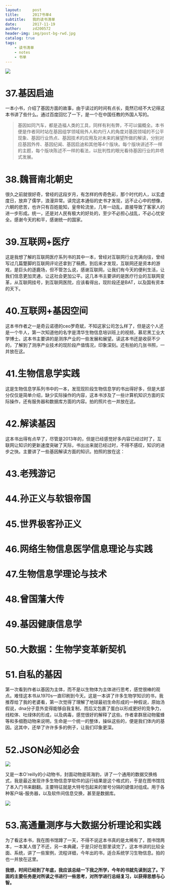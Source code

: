 ```yaml
---
layout:     post
title:      2017书单4
subtitle:   我的读书清单
date:       2017-11-19
author:     zd200572
header-img: img/post-bg-rwd.jpg
catalog: true
tags:
    - 读书清单
    - notes
    - 书单
---
```

![](http://owxbk335s.bkt.clouddn.com/booklist1.jpg)

# 37.基因启迪

一本小书，介绍了基因方面的故事，由于读过的时间有点长，竟然已经不大记得这本书讲了些什么。通过百度回忆了一下，是一个在中国任教的外国人写的。

> 基因如同汽车，都是造福人类的工具，同样有利有弊，不可以偏概全。本书便是作者同时站在基因组学领域局外人和内行人的角度对基因领域的不公平现象、基因行业热点、基因技术的应用及对未来的展望所做的解读，分别对应基因外传、基因纪闻、基因启迪和其他等4个版块。每个版块讲述不一样的主题，每个版块陈述不一样的看法，以批判性的眼光看待基因行业的井喷式发展。
>

# 38.魏晋南北朝史

很久之前就很好奇，曾经的这段岁月，有怎样的传奇色彩，那个时代的人，以玄虚度日，放弃了儒学，浪漫异常。读完这本通俗的史书才发现，远不止心中的想像，六朝的悲苦，也许只有百姓能知，皇帝轮流坐，几年一动乱，直接导致了客家人的进一步形成。统一，还是对人民有极大的好处的，至少不必担心战乱，不必心忧安全。感谢今天的和平，感谢统一的国家。

# 39.互联网+医疗

这是我想了解的互联网医疗系列书的其中一本，曾经对互联网行业充满向往，曾经写过几篇蹩脚的互联网评论还拿到了稿费。到后来才发现，互联网还是资本的游戏，是巨头的逐鹿场，但不管怎么说，感谢互联网，让我们有今天的便利生活，让我们信息更加灵通，让这社会更加公平。这几本书主要讲的是医疗行业的互联网变革，从互联网挂号，到互联网医院，应该看得出，现阶段还是BAT，以及国有资本的天下。

# 40.互联网+基因空间

这本书作者之一是奇云诺德的ceo罗奇斌，不知这家公司怎么样了，但是这个人还是一个牛人，第一次知道他的名字是清华生物信息培训班上的视频，慕尼黑工业大学博士。这本书主要讲的是测序产业的一些发展和展望。读这本书还是收获不少的，了解到了测序产业技术的现阶段产值情况，印象深刻。还有拍的几张书照，一并放在这。



# 41.生物信息学实践

这是生物信息学系列书中的一本，发现现阶段生物信息学的书出得好多，但是大部分仅仅是简单介绍，缺少实际操作的内容，这本书涉及了一些计算机知识方面的实际操作，还有服务器和数据库方面的内容。拍的照片也一并放在这。

# 42.解读基因

这本书出得有点早了，尽管是2013年的，但是已经感觉好多内容已经过时了，互联网让知识的更新速度突破了天际，书出出来就已经过时，不得不感叹，知识的进步之快。主要讲了一些基因解读方面的知识。拍照的放在这：

# 43.老残游记

# 44.孙正义与软银帝国

# 45.世界极客孙正义

# 46.网络生物信息医学信息理论与实践



# 47.生物信息学理论与技术

# 48.曾国藩大传

# 49.基因健康信息学

# 50.大数据：生物学变革新契机

# 51.自私的基因

第一次看到作者以基因为主体，而不是以生物体为主体进行思考，感觉很棒的观点。难怪这本书从1970s一直印刷到今天。这是一本讲了许多生物学知识的书，我推荐给了我的老婆看，第一次觉得了理解了地球最初生命形成的一种假说，原始汤假说，dna分子意外变得能够自我复制，而后又包裹了蛋白以形成更好的竞争力，线粒体、吐绿体的形成，以及病毒，感觉很好的解释了这些。作者拿群居动物蜜蜂等和多细胞动物来说明，生命是一个统一的整体，操纵这些的，便是我们体内的基因。这其中，还举了许许多多的例子，让我们印象更深。

# 52.JSON必知必会

![](http://owxbk335s.bkt.clouddn.com/json-1.jpg)

又是一本O'reilly的小动物书，封面动物是斑海豹，讲了一个通用的数据交换格式，我是最近发现许多生物信息学软件的运行结果是这个格式的，于是在图书馆找了本入门书来翻翻。主要特征就是大特号包起来的冒号分隔的键值对组成。用于各种客户端-服务器，以及软件间信息交换，甚至是数据库。

![](http://owxbk335s.bkt.clouddn.com/json-2.jpg)

# 53.高通量测序与大数据分析理论和实践

为了看这本书，我在图书馆蹲了一天，不得不说这本书真的是太稀有了，图书馆两本，一本某人借了不还，另一本典藏，于是只好在那里读完了，这本书讲的比较全面、系统，讲了一些案例，流程详细，今年出的书，适合系统学习生物信息。拍的也一并放在这里。

**我想，时间已经到了年底，我应该总结一下我之所学，今年的书就先读到这了。下面的主要任务是对所读之书进行一些思考，对所学进行总结复习，以获得思想与心智。**

